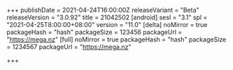 +++
publishDate = 2021-04-24T16:00:00Z
releaseVariant = "Beta"
releaseVersion = "3.0.92"
title = 21042502
[android]
sesl = "3.1"
spl = "2021-04-25T8:00:00+08:00"
version = "11.0"
[delta]
noMirror = true
packageHash = "hash"
packageSize = 123456
packageUrl = "https://mega.nz"
[full]
noMirror = true
packageHash = "hash"
packageSize = 1234567
packageUrl = "https://mega.nz"

+++
